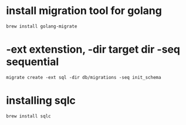 # install migration tool for golang
```
brew install golang-migrate
```

# -ext extenstion, -dir target dir -seq sequential
```
migrate create -ext sql -dir db/migrations -seq init_schema
```

# installing sqlc
```
brew install sqlc
```
